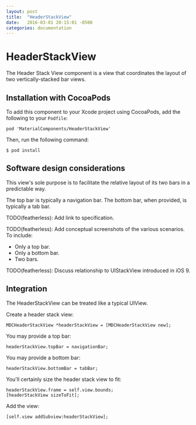 ```yaml
---
layout: post
title:  "HeaderStackView"
date:   2016-03-01 20:15:01 -0500
categories: documentation
---
```


# HeaderStackView

The Header Stack View component is a view that coordinates the layout of two vertically-stacked
bar views.

## Installation with CocoaPods

To add this component to your Xcode project using CocoaPods, add the following to your `Podfile`:

    pod 'MaterialComponents/HeaderStackView'

Then, run the following command:

    $ pod install

## Software design considerations

This view's sole purpose is to facilitate the relative layout of its two bars in a predictable way.

The top bar is typically a navigation bar. The bottom bar, when provided, is typically a tab bar.

TODO(featherless): Add link to specification.

TODO(featherless): Add conceptual screenshots of the various scenarios. To include:

- Only a top bar.
- Only a bottom bar.
- Two bars.

TODO(featherless): Discuss relationship to UIStackView introduced in iOS 9.

## Integration

The HeaderStackView can be treated like a typical UIView.

Create a header stack view:

    MDCHeaderStackView *headerStackView = [MDCHeaderStackView new];

You may provide a top bar:

    headerStackView.topBar = navigationBar;

You may provide a bottom bar:

    headerStackView.bottomBar = tabBar;

You'll certainly size the header stack view to fit:

    headerStackView.frame = self.view.bounds;
    [headerStackView sizeToFit];

Add the view:

    [self.view addSubview:headerStackView];
